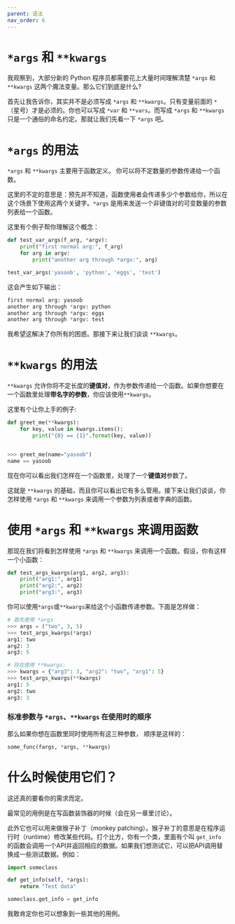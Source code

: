 ```yaml
---
parent: 语法
nav_order: 6
---
```


# ```*args``` 和 ```**kwargs```

我观察到，大部分新的 Python 程序员都需要花上大量时间理解清楚 ```*args``` 和 ```**kwargs``` 这两个魔法变量。那么它们到底是什么?

首先让我告诉你，其实并不是必须写成 ```*args``` 和 ```**kwargs```。只有变量前面的 ```*```（星号）才是必须的。你也可以写成 ```*var``` 和 ```**vars```。而写成 ```*args``` 和 ```**kwargs``` 只是一个通俗的命名约定。那就让我们先看一下 ```*args``` 吧。

# ```*args``` 的用法

```*args``` 和 ```**kwargs``` 主要用于函数定义。 你可以将不定数量的参数传递给一个函数。

这里的不定的意思是：预先并不知道，函数使用者会传递多少个参数给你，所以在这个场景下使用这两个关键字。```*args``` 是用来发送一个非键值对的可变数量的参数列表给一个函数。

这里有个例子帮你理解这个概念：

```python
def test_var_args(f_arg, *argv):
    print("first normal arg:", f_arg)
    for arg in argv:
        print("another arg through *argv:", arg)

test_var_args('yasoob', 'python', 'eggs', 'test')
```

这会产生如下输出：

```python
first normal arg: yasoob
another arg through *argv: python
another arg through *argv: eggs
another arg through *argv: test
```

我希望这解决了你所有的困惑。那接下来让我们谈谈 ```**kwargs```。


# ```**kwargs``` 的用法

```**kwargs``` 允许你将不定长度的**键值对**，作为参数传递给一个函数。如果你想要在一个函数里处理**带名字的参数**，你应该使用```**kwargs```。

这里有个让你上手的例子:

```python
def greet_me(**kwargs):
    for key, value in kwargs.items():
        print("{0} == {1}".format(key, value))


>>> greet_me(name="yasoob")
name == yasoob
```

现在你可以看出我们怎样在一个函数里，处理了一个**键值对**参数了。

这就是 ```**kwargs``` 的基础，而且你可以看出它有多么管用。接下来让我们谈谈，你怎样使用 ```*args``` 和 ```**kwargs``` 来调用一个参数为列表或者字典的函数。


# 使用 ```*args``` 和 ```**kwargs``` 来调用函数

那现在我们将看到怎样使用 ```*args``` 和 ```**kwargs``` 来调用一个函数。假设，你有这样一个小函数：

```python
def test_args_kwargs(arg1, arg2, arg3):
    print("arg1:", arg1)
    print("arg2:", arg2)
    print("arg3:", arg3)
```

你可以使用```*args```或```**kwargs```来给这个小函数传递参数。下面是怎样做：

```python
# 首先使用 *args
>>> args = ("two", 3, 5)
>>> test_args_kwargs(*args)
arg1: two
arg2: 3
arg3: 5

# 现在使用 **kwargs:
>>> kwargs = {"arg3": 3, "arg2": "two", "arg1": 5}
>>> test_args_kwargs(**kwargs)
arg1: 5
arg2: two
arg3: 3
```

### 标准参数与 ```*args```、```**kwargs``` 在使用时的顺序

那么如果你想在函数里同时使用所有这三种参数， 顺序是这样的：

```python
some_func(fargs, *args, **kwargs)
```


# 什么时候使用它们？

这还真的要看你的需求而定。

最常见的用例是在写函数装饰器的时候（会在另一章里讨论）。

此外它也可以用来做猴子补丁（monkey patching）。猴子补丁的意思是在程序运行时（runtime）修改某些代码。打个比方，你有一个类，里面有个叫 ```get_info``` 的函数会调用一个API并返回相应的数据。如果我们想测试它，可以把API调用替换成一些测试数据。例如：

```python
import someclass

def get_info(self, *args):
    return "Test data"

someclass.get_info = get_info
```

我敢肯定你也可以想象到一些其他的用例。
